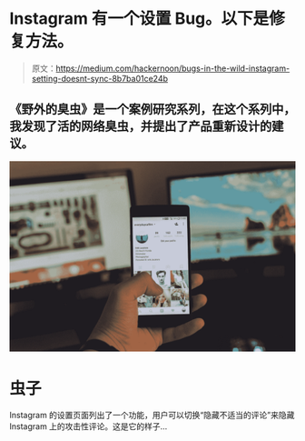 # Instagram 有一个设置 Bug。以下是修复方法。

> 原文：<https://medium.com/hackernoon/bugs-in-the-wild-instagram-setting-doesnt-sync-8b7ba01ce24b>

## 《野外的臭虫》是一个案例研究系列，在这个系列中，我发现了活的网络臭虫，并提出了产品重新设计的建议。

![](img/f9df1717fd390071b62f24caba3706a9.png)

# 虫子

Instagram 的设置页面列出了一个功能，用户可以切换“隐藏不适当的评论”来隐藏 Instagram 上的攻击性评论。这是它的样子…